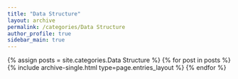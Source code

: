 ```yaml
---
title: "Data Structure"
layout: archive
permalink: /categories/Data Structure
author_profile: true
sidebar_main: true
---
```


{% assign posts = site.categories.Data Structure %}
{% for post in posts %} {% include archive-single.html type=page.entries_layout %} {% endfor %}